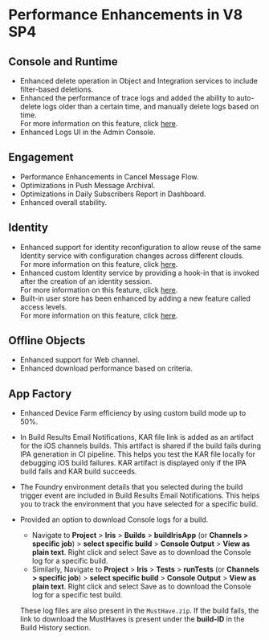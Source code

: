                           

Performance Enhancements in V8 SP4
==================================

Console and Runtime
-------------------

*   Enhanced delete operation in Object and Integration services to include filter-based deletions.
*   Enhanced the performance of trace logs and added the ability to auto-delete logs older than a certain time, and manually delete logs based on time.  
    For more information on this feature, click [here](../../../../Foundry/vmf_integrationservice_admin_console_userguide/Content/Trace_Logs.md#clear).
*   Enhanced Logs UI in the Admin Console.

Engagement
----------

*   Performance Enhancements in Cancel Message Flow.
*   Optimizations in Push Message Archival.
*   Optimizations in Daily Subscribers Report in Dashboard.
*   Enhanced overall stability.

Identity
--------

*   Enhanced support for identity reconfiguration to allow reuse of the same Identity service with configuration changes across different clouds.  
    For more information on this feature, click [here](../../../../Foundry/voltmx_foundry_user_guide/Content/ServiceReconfig.md).
*   Enhanced custom Identity service by providing a hook-in that is invoked after the creation of an identity session.  
    For more information on this feature, click [here](../../../../Foundry/voltmx_foundry_user_guide/Content/Identity8_VoltMX_Custom.md).
*   Built-in user store has been enhanced by adding a new feature called access levels.  
    For more information on this feature, click [here](../../../../Foundry/voltmx_foundry_user_guide/Content/UserRepositoryIdentityService.md).

Offline Objects
---------------

*   Enhanced support for Web channel.
*   Enhanced download performance based on criteria.

App Factory
-----------

*   Enhanced Device Farm efficiency by using custom build mode up to 50%.
*   In Build Results Email Notifications, KAR file link is added as an artifact for the iOS channels builds. This artifact is shared if the build fails during IPA generation in CI pipeline. This helps you test the KAR file locally for debugging iOS build failures. KAR artifact is displayed only if the IPA build fails and KAR build succeeds.
*   The Foundry environment details that you selected during the build trigger event are included in Build Results Email Notifications. This helps you to track the environment that you have selected for a specific build.
*   Provided an option to download Console logs for a build.
    
    *   Navigate to **Project** > **Iris** > **Builds** > **buildIrisApp** (or **Channels > specific job**) > **select specific build** > **Console Output** > **View as plain text**. Right click and select Save as to download the Console log for a specific build.
    *   Similarly, Navigate to **Project** > **Iris** > **Tests** > **runTests** (or **Channels > specific job**) > **select specific build** > **Console Output** > **View as plain text**. Right click and select Save as to download the Console log for a specific test build.  
        
    
    These log files are also present in the `MustHave.zip`. If the build fails, the link to download the MustHaves is present under the **build-ID** in the Build History section.
